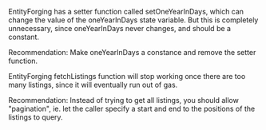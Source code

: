 EntityForging has a setter function called setOneYearInDays, which can change the value of the oneYearInDays state variable. But this is completely unnecessary, since oneYearInDays never changes, and should be a constant.

Recommendation:
Make oneYearInDays a constance and remove the setter function.

EntityForging fetchListings function will stop working once there are too many listings, since it will eventually run out of gas. 

Recommendation:
Instead of trying to get all listings, you should allow "pagination", ie. let the caller specify a start and end to the positions of the listings to query.